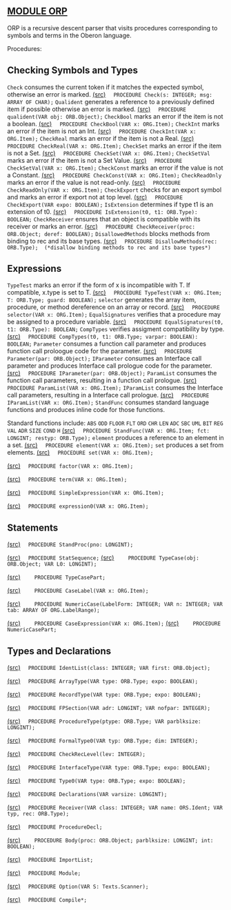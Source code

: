 
## [MODULE ORP](https://github.com/io-core/Build/blob/main/ORP.Mod)

ORP is a recursive descent parser that visits procedures corresponding to symbols and terms in the Oberon language.


Procedures:

## Checking Symbols and Types
`Check` consumes the current token if it matches the expected symbol, otherwise an error is marked.
[(src)](https://github.com/io-core/Build/blob/main/ORP.Mod#L90) `  PROCEDURE Check(s: INTEGER; msg: ARRAY OF CHAR);`
`Qualident` generates a reference to a previously defined item if possible otherwise an error is marked.
[(src)](https://github.com/io-core/Build/blob/main/ORP.Mod#L98) `  PROCEDURE qualident(VAR obj: ORB.Object);`
`CheckBool` marks an error if the item is not a boolean.
[(src)](https://github.com/io-core/Build/blob/main/ORP.Mod#L115) `  PROCEDURE CheckBool(VAR x: ORG.Item);`
`CheckInt` marks an error if the item is not an Int.
[(src)](https://github.com/io-core/Build/blob/main/ORP.Mod#L123) `  PROCEDURE CheckInt(VAR x: ORG.Item);`
`CheckReal` marks an error if the item is not a Real.
[(src)](https://github.com/io-core/Build/blob/main/ORP.Mod#L131) `  PROCEDURE CheckReal(VAR x: ORG.Item);`
`CheckSet` marks an error if the item is not a Set.
[(src)](https://github.com/io-core/Build/blob/main/ORP.Mod#L139) `  PROCEDURE CheckSet(VAR x: ORG.Item);`
`CheckSetVal` marks an error if the item is not a Set Value.
[(src)](https://github.com/io-core/Build/blob/main/ORP.Mod#L147) `  PROCEDURE CheckSetVal(VAR x: ORG.Item);`
`CheckConst` marks an error if the value is not a Constant.
[(src)](https://github.com/io-core/Build/blob/main/ORP.Mod#L158) `  PROCEDURE CheckConst(VAR x: ORG.Item);`
`CheckReadOnly` marks an error if the value is not read-only.
[(src)](https://github.com/io-core/Build/blob/main/ORP.Mod#L166) `  PROCEDURE CheckReadOnly(VAR x: ORG.Item);`
`CheckExport` checks for an export symbol and marks an error if export not at top level.
[(src)](https://github.com/io-core/Build/blob/main/ORP.Mod#L174) `  PROCEDURE CheckExport(VAR expo: BOOLEAN);`
`IsExtension` determines if type t1 is an extension of t0.
[(src)](https://github.com/io-core/Build/blob/main/ORP.Mod#L186) `  PROCEDURE IsExtension(t0, t1: ORB.Type): BOOLEAN;`
`CheckReceiver` ensures that an object is compatible with its receiver or marks an error.
[(src)](https://github.com/io-core/Build/blob/main/ORP.Mod#L194) `  PROCEDURE CheckReceiver(proc: ORB.Object; deref: BOOLEAN);`
`DisallowedMethods` blocks methods from binding to rec and its base types.
[(src)](https://github.com/io-core/Build/blob/main/ORP.Mod#L202) `  PROCEDURE DisallowMethods(rec: ORB.Type);  (*disallow binding methods to rec and its base types*)`
## Expressions
`TypeTest` marks an error if the form of x is incompatible with T. If compatible, x.type is set to T.
[(src)](https://github.com/io-core/Build/blob/main/ORP.Mod#L216) `  PROCEDURE TypeTest(VAR x: ORG.Item; T: ORB.Type; guard: BOOLEAN);`
`selector` generates the array item, procedure, or method dereference on an array or record.
[(src)](https://github.com/io-core/Build/blob/main/ORP.Mod#L242) `  PROCEDURE selector(VAR x: ORG.Item);`
`EqualSignatures` verifies that a procedure may be assigned to a procedure variable.
[(src)](https://github.com/io-core/Build/blob/main/ORP.Mod#L318) `  PROCEDURE EqualSignatures(t0, t1: ORB.Type): BOOLEAN;`
`CompTypes` verifies assigment compatibility by type.
[(src)](https://github.com/io-core/Build/blob/main/ORP.Mod#L348) `  PROCEDURE CompTypes(t0, t1: ORB.Type; varpar: BOOLEAN): BOOLEAN;`
`Parameter` consumes a function call parameter and produces function call proloogue code for the parameter.
[(src)](https://github.com/io-core/Build/blob/main/ORP.Mod#L362) `  PROCEDURE Parameter(par: ORB.Object);`
`IParameter` consumes an Interface call parameter and produces Interface call prologue code for the parameter.
[(src)](https://github.com/io-core/Build/blob/main/ORP.Mod#L393) `  PROCEDURE IParameter(par: ORB.Object);`
`ParamList` consumes the function call parameters, resulting in a function call prologue.
[(src)](https://github.com/io-core/Build/blob/main/ORP.Mod#L424) `  PROCEDURE ParamList(VAR x: ORG.Item);`
`IParamList` consumes the Interface call parameters, resulting in a Interface call prologue.
[(src)](https://github.com/io-core/Build/blob/main/ORP.Mod#L449) `  PROCEDURE IParamList(VAR x: ORG.Item);`
`StandFunc` consumes standard language functions and produces inline code for those functions.

Standard functions include: `ABS` `ODD` `FLOOR` `FLT` `ORD` `CHR` `LEN` `ADC` `SBC` `UML` `BIT` `REG` `VAL` `ADR` `SIZE` `COND` `H`
[(src)](https://github.com/io-core/Build/blob/main/ORP.Mod#L476) `  PROCEDURE StandFunc(VAR x: ORG.Item; fct: LONGINT; restyp: ORB.Type);`
`element` produces a reference to an element in a set.
[(src)](https://github.com/io-core/Build/blob/main/ORP.Mod#L523) `  PROCEDURE element(VAR x: ORG.Item);`
`set` produces a set from elements.
[(src)](https://github.com/io-core/Build/blob/main/ORP.Mod#L535) `  PROCEDURE set(VAR x: ORG.Item);`

[(src)](https://github.com/io-core/Build/blob/main/ORP.Mod#L552) `  PROCEDURE factor(VAR x: ORG.Item);`

[(src)](https://github.com/io-core/Build/blob/main/ORP.Mod#L587) `  PROCEDURE term(VAR x: ORG.Item);`

[(src)](https://github.com/io-core/Build/blob/main/ORP.Mod#L613) `  PROCEDURE SimpleExpression(VAR x: ORG.Item);`

[(src)](https://github.com/io-core/Build/blob/main/ORP.Mod#L634) `  PROCEDURE expression0(VAR x: ORG.Item);`
## Statements

[(src)](https://github.com/io-core/Build/blob/main/ORP.Mod#L685) `  PROCEDURE StandProc(pno: LONGINT);`

[(src)](https://github.com/io-core/Build/blob/main/ORP.Mod#L735) `  PROCEDURE StatSequence;`
[(src)](https://github.com/io-core/Build/blob/main/ORP.Mod#L740) `    PROCEDURE TypeCase(obj: ORB.Object; VAR L0: LONGINT);`

[(src)](https://github.com/io-core/Build/blob/main/ORP.Mod#L757) `    PROCEDURE TypeCasePart;`

[(src)](https://github.com/io-core/Build/blob/main/ORP.Mod#L770) `    PROCEDURE CaseLabel(VAR x: ORG.Item);`

[(src)](https://github.com/io-core/Build/blob/main/ORP.Mod#L781) `    PROCEDURE NumericCase(LabelForm: INTEGER; VAR n: INTEGER; VAR tab: ARRAY OF ORG.LabelRange);`

[(src)](https://github.com/io-core/Build/blob/main/ORP.Mod#L811) `    PROCEDURE CaseExpression(VAR x: ORG.Item);`
[(src)](https://github.com/io-core/Build/blob/main/ORP.Mod#L816) `    PROCEDURE NumericCasePart;`

## Types and Declarations

[(src)](https://github.com/io-core/Build/blob/main/ORP.Mod#L942) `  PROCEDURE IdentList(class: INTEGER; VAR first: ORB.Object);`

[(src)](https://github.com/io-core/Build/blob/main/ORP.Mod#L961) `  PROCEDURE ArrayType(VAR type: ORB.Type; expo: BOOLEAN);`

[(src)](https://github.com/io-core/Build/blob/main/ORP.Mod#L984) `  PROCEDURE RecordType(VAR type: ORB.Type; expo: BOOLEAN);`

[(src)](https://github.com/io-core/Build/blob/main/ORP.Mod#L1033) `  PROCEDURE FPSection(VAR adr: LONGINT; VAR nofpar: INTEGER);`

[(src)](https://github.com/io-core/Build/blob/main/ORP.Mod#L1055) `  PROCEDURE ProcedureType(ptype: ORB.Type; VAR parblksize: LONGINT);`

[(src)](https://github.com/io-core/Build/blob/main/ORP.Mod#L1082) `  PROCEDURE FormalType0(VAR typ: ORB.Type; dim: INTEGER);`

[(src)](https://github.com/io-core/Build/blob/main/ORP.Mod#L1104) `  PROCEDURE CheckRecLevel(lev: INTEGER);`

[(src)](https://github.com/io-core/Build/blob/main/ORP.Mod#L1112) `  PROCEDURE InterfaceType(VAR type: ORB.Type; expo: BOOLEAN);`

[(src)](https://github.com/io-core/Build/blob/main/ORP.Mod#L1145) `  PROCEDURE Type0(VAR type: ORB.Type; expo: BOOLEAN);`

[(src)](https://github.com/io-core/Build/blob/main/ORP.Mod#L1193) `  PROCEDURE Declarations(VAR varsize: LONGINT);`

[(src)](https://github.com/io-core/Build/blob/main/ORP.Mod#L1266) `  PROCEDURE Receiver(VAR class: INTEGER; VAR name: ORS.Ident; VAR typ, rec: ORB.Type);`

[(src)](https://github.com/io-core/Build/blob/main/ORP.Mod#L1291) `  PROCEDURE ProcedureDecl;`

[(src)](https://github.com/io-core/Build/blob/main/ORP.Mod#L1301) `    PROCEDURE Body(proc: ORB.Object; parblksize: LONGINT; int: BOOLEAN);`

[(src)](https://github.com/io-core/Build/blob/main/ORP.Mod#L1370) `  PROCEDURE ImportList;`

[(src)](https://github.com/io-core/Build/blob/main/ORP.Mod#L1392) `  PROCEDURE Module;`

[(src)](https://github.com/io-core/Build/blob/main/ORP.Mod#L1435) `  PROCEDURE Option(VAR S: Texts.Scanner);`

[(src)](https://github.com/io-core/Build/blob/main/ORP.Mod#L1446) `  PROCEDURE Compile*;`
